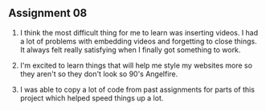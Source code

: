 ## Assignment 08

1. I think the most difficult thing for me to learn was inserting videos. I had
a lot of problems with embedding videos and forgetting to close things. It always
felt really satisfying when I finally got something to work.

2. I'm excited to learn things that will help me style my websites more so
they aren't so they don't look so 90's Angelfire.

3. I was able to copy a lot of code from past assignments for parts of this
project which helped speed things up a lot.
